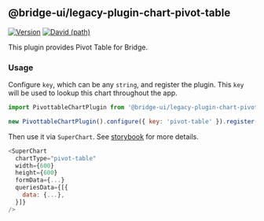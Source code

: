 <!--
Licensed to the Apache Software Foundation (ASF) under one
or more contributor license agreements.  See the NOTICE file
distributed with this work for additional information
regarding copyright ownership.  The ASF licenses this file
to you under the Apache License, Version 2.0 (the
"License"); you may not use this file except in compliance
with the License.  You may obtain a copy of the License at

  http://www.apache.org/licenses/LICENSE-2.0

Unless required by applicable law or agreed to in writing,
software distributed under the License is distributed on an
"AS IS" BASIS, WITHOUT WARRANTIES OR CONDITIONS OF ANY
KIND, either express or implied.  See the License for the
specific language governing permissions and limitations
under the License.
-->

## @bridge-ui/legacy-plugin-chart-pivot-table

[![Version](https://img.shields.io/npm/v/@bridge-ui/legacy-plugin-chart-pivot-table.svg?style=flat-square)](https://www.npmjs.com/package/@bridge-ui/legacy-plugin-chart-pivot-table)
[![David (path)](https://img.shields.io/david/apache-bridge/bridge-ui-plugins.svg?path=packages%2Fbridge-ui-legacy-plugin-chart-pivot-table&style=flat-square)](https://david-dm.org/apache-bridge/bridge-ui-plugins?path=packages/bridge-ui-legacy-plugin-chart-pivot-table)

This plugin provides Pivot Table for Bridge.

### Usage

Configure `key`, which can be any `string`, and register the plugin. This `key` will be used to
lookup this chart throughout the app.

```js
import PivottableChartPlugin from '@bridge-ui/legacy-plugin-chart-pivot-table';

new PivottableChartPlugin().configure({ key: 'pivot-table' }).register();
```

Then use it via `SuperChart`. See
[storybook](https://apache-bridge.github.io/bridge-ui-plugins/?selectedKind=plugin-chart-pivot-table)
for more details.

```js
<SuperChart
  chartType="pivot-table"
  width={600}
  height={600}
  formData={...}
  queriesData={[{
    data: {...},
  }]}
/>
```
